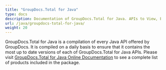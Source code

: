 ```yaml
---
title: "GroupDocs.Total for Java"
type: docs
description: Documentation of GroupDocs.Total for Java. APIs to View, Export, Annotate, Compare, Sign, Automate and Search documents from within any Java application.
url: /java/groupdocs-total-for-java/
weight: 20
---
```


GroupDocs.Total for Java is a compilation of every Java API offered by GroupDocs. It is compiled on a daily basis to ensure that it contains the most up to date versions of each of GroupDocs.Total for Java APIs. Please visit [GroupDocs.Total for Java Online Documentation](https://docs.groupdocs.com/total/java/) to see a complete list of products included in the package.